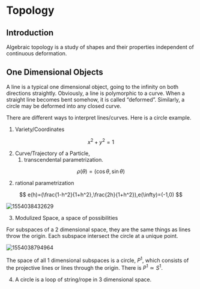 # Topology

## Introduction

Algebraic topology is a study of shapes and their properties independent of continuous deformation.

## One Dimensional Objects

A line is a typical one dimensional object, going to the infinity on both directions straightly. Obviously, a line is polymorphic to a curve. When a straight line becomes bent somehow, it is called “deformed”. Similarly, a circle may be deformed into any closed curve.

There are different ways to interpret lines/curves. Here is a circle example.

1. Variety/Coordinates

$$
x^2+y^2=1
$$

2. Curve/Trajectory of a Particle,
   1. transcendental parametrization.

$$
\rho(\theta)=(\cos\theta,\sin\theta)
$$

   2. rational parametrization

$$
e(h)=(\frac{1-h^2}{1+h^2},\frac{2h}{1+h^2}),e(\infty)=(-1,0)
$$

![1554038432629](C:\Users\a\AppData\Roaming\Typora\typora-user-images\1554038432629.png)

3. Modulized Space, a space of possibilities

For subspaces of a 2 dimensional space, they are the same things as lines throw the origin. Each subspace intersect the circle at a unique point. 

![1554038794964](C:\Users\a\AppData\Roaming\Typora\typora-user-images\1554038794964.png)

The space of all 1 dimensional subspaces is a circle, $P^1$, which consists of the projective lines or lines through the origin. There is $P^1\simeq S^1$.

4. A circle is a loop of string/rope in 3 dimensional space.